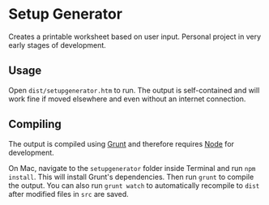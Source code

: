 # Setup Generator

Creates a printable worksheet based on user input. Personal project in very early stages of development.

## Usage

Open `dist/setupgenerator.htm` to run. The output is self-contained and will work fine if moved elsewhere and even without an internet connection.

## Compiling

The output is compiled using [Grunt](http://www.gruntjs.com) and therefore requires [Node](http://www.nodejs.org) for development.

On Mac, navigate to the `setupgenerator` folder inside Terminal and run `npm install`. This will install Grunt's dependencies. Then run `grunt` to compile the output. You can also run `grunt watch` to automatically recompile to `dist` after modified files in `src` are saved.
